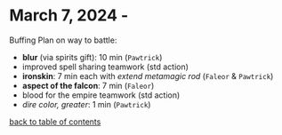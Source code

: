 # March 7, 2024 - 

Buffing Plan on way to battle:
- **blur** (via spirits gift): 10 min (`Pawtrick`)
- improved spell sharing teamwork (std action)
- **ironskin**: 7 min each with _extend metamagic rod_ (`Faleor` & `Pawtrick`)
- **aspect of the falcon**: 7 min (`Faleor`)
- blood for the empire teamwork (std action)
- _dire color, greater_: 1 min (`Pawtrick`)


[back to table of contents](/sessions/README.md)
